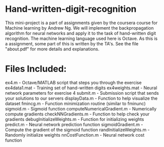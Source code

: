 # Hand-written-digit-recognition
This mini-project is a part of assignments given by the coursera course for Machine learning by Andrew Ng.
We will implement the backpropagation algorithm for neural
networks and apply it to the task of hand-written digit recognition.
The machine learning language used here is Octave.
As this is a assignment, some part of this is written by the TA's.
See the file "about.pdf" for more details and explanations.

# Files Included:
ex4.m - Octave/MATLAB script that steps you through the exercise
ex4data1.mat - Training set of hand-written digits
ex4weights.mat - Neural network parameters for exercise 4
submit.m - Submission script that sends your solutions to our servers
displayData.m - Function to help visualize the dataset
fmincg.m - Function minimization routine (similar to fminunc)
sigmoid.m - Sigmoid function
computeNumericalGradient.m - Numerically compute gradients
checkNNGradients.m - Function to help check your gradients
debugInitializeWeights.m - Function for initializing weights
predict.m - Neural network prediction function
sigmoidGradient.m - Compute the gradient of the sigmoid function
randInitializeWeights.m - Randomly initialize weights
nnCostFunction.m - Neural network cost function
